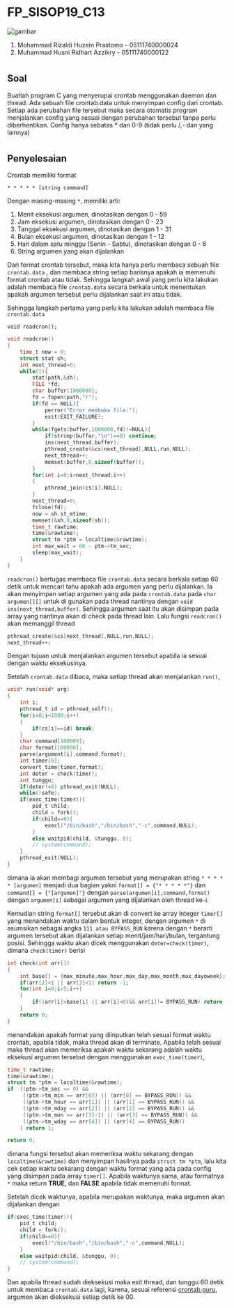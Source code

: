 # FP_SISOP19_C13
![gambar](http://cdn2.tstatic.net/tribunnews/foto/bank/images/ilustrasi-ramadhan_20180516_093405.jpg)
1. Mohammad Rizaldi Huzein Prastomo -   05111740000024
2. Muhammad Husni Ridhart Azzikry   -   05111740000122
#
## Soal
Buatlah program C yang menyerupai crontab menggunakan daemon dan thread. Ada sebuah file crontab.data untuk menyimpan config dari crontab. Setiap ada perubahan file tersebut maka secara otomatis program menjalankan config yang sesuai dengan perubahan tersebut tanpa perlu diberhentikan. Config hanya sebatas * dan 0-9 (tidak perlu /,- dan yang lainnya)
#
## Penyelesaian
Crontab memiliki format

`* * * * * [string command]`

Dengan masing-masing `*`, memiliki arti:

1. Menit eksekusi argumen, dinotasikan dengan 0 - 59
2. Jam eksekusi argumen, dinotasikan dengan 0 - 23
3. Tanggal eksekusi argumen, dinotasikan dengan 1 - 31
4. Bulan eksekusi argumen, dinotasikan dengan 1 - 12
5. Hari dalam satu minggu (Senin - Sabtu), dinotasikan dengan 0 - 6
6. String argumen yang akan dijalankan

Dari format crontab tersebut, maka kita hanya perlu membaca sebuah file `crontab.data` , dan membaca string setiap barisnya apakah ia memenuhi format crontab atau tidak.
Sehingga langkah awal yang perlu kita lakukan adalah membaca file `crontab.data` secara berkala untuk menentukan apakah argumen tersebut perlu dijalankan saat ini atau tidak.

Sehingga langkah pertama yang perlu kita lakukan adalah membaca file `crontab.data`

`void readcron();`

```c
void readcron()
{
    time_t now = 0;
    struct stat sh;
    int next_thread=0;   
    while(1){
        stat(path,&sh);
        FILE *fd;
        char buffer[1000000];
        fd = fopen(path,"r");
        if(fd == NULL){
            perror("Error membuka file:");
            exit(EXIT_FAILURE);
        }
        while(fgets(buffer,1000000,fd)!=NULL){
            if(strcmp(buffer,"\n")==0) continue;
            ins(next_thread,buffer);
            pthread_create(&cs[next_thread],NULL,run,NULL);
            next_thread++;
            memset(buffer,0,sizeof(buffer));
        }
        for(int i=0;i<next_thread;i++)
        {
            pthread_join(cs[i],NULL);
        }
        next_thread=0;
        fclose(fd);
        now = sh.st_mtime;
        memset(&sh,0,sizeof(sh));
        time_t rawtime;
        time(&rawtime);
        struct tm *ptm = localtime(&rawtime);
        int max_wait = 60 - ptm->tm_sec;
        sleep(max_wait);
    }
}
```

`readcron()` bertugas membaca file `crontab.data` secara berkala setiap 60 detik untuk mencari tahu apakah ada argumen yang perlu dijalankan. Ia akan menyimpan setiap argumen yang ada pada `crontab.data` pada `char argumen[][]` untuk di gunakan pada thread nantinya dengan `void ins(next_thread,buffer)`. Sehingga argumen saat itu akan disimpan pada array yang nantinya akan di check pada thread lain. Lalu fungsi `readcron()` akan memanggil thread 
```c
pthread_create(&cs[next_thread],NULL,run,NULL);
next_thread++;
```
Dengan tujuan untuk menjalankan argumen tersebut apabila ia sesuai dengan waktu eksekusinya.

Setelah `crontab.data` dibaca, maka setiap thread akan menjalankan `run()`,
```c
void* run(void* arg)
{    
    int i;
    pthread_t id = pthread_self();
    for(i=0;i<1000;i++)
    {
        if(cs[i]==id) break;
    }
    char command[100000];
    char format[100000];
    parse(argument[i],command,format);
    int timer[6];
    convert_time(timer,format);
    int deter = check(timer);
    int tunggu;
    if(deter!=0) pthread_exit(NULL);
    while(!safe);
    if(exec_time(timer)){
        pid_t child;
        child = fork();
        if(child==0){
            execl("/bin/bash","/bin/bash","-c",command,NULL);
        }
        else waitpid(child, &tunggu, 0);
        // system(command);
    }
    pthread_exit(NULL);
}
```
dimana ia akan membagi argumen tersebut yang merupakan string `* * * * * [argumen]` menjadi dua bagian yakni `format[] = {"* * * * *"}` dan `command[] = {"[argumen]"}` dengan `parse(argumen[i],command,format)` dengan `argumen[i]` sebagai argumen yang dijalankan oleh thread ke-i. 

Kemudian string `format[]` tersebut akan di convert ke array integer `timer[]` yang menandakan waktu dalam bentuk integer, dengan argumen `*` di asumsikan sebagai angka `111 atau BYPASS_RUN` karena dengan `*` berarti argumen tersebut akan dijalankan setiap menit/jam/hari/bulan, tergantung posisi. Sehingga waktu akan dicek menggunakan `deter=check(timer)`, dimana `check(timer)` berisi
```c
int check(int arr[])
{
    int base[] = {max_minute,max_hour,max_day,max_month,max_dayoweek};
    if(arr[2]<1 || arr[3]<1) return -1;
    for(int i=0;i<5;i++)
    {
        if((arr[i]>base[i] || arr[i]<0)&& arr[i]!= BYPASS_RUN) return -1;
    }
    return 0;
}
```
menandakan apakah format yang diinputkan telah sesuai format waktu crontab, apabila tidak, maka thread akan di terminate. Apabila telah sesuai maka thread akan memeriksa apakah waktu sekarang adalah waktu eksekusi argumen tersebut dengan menggunakan `exec_time(timer)`,
```c
time_t rawtime;
time(&rawtime);
struct tm *ptm = localtime(&rawtime);
if  ((ptm->tm_sec == 0) &&
     ((ptm->tm_min == arr[0]) || (arr[0] == BYPASS_RUN)) &&
     ((ptm->tm_hour == arr[1]) || (arr[1] == BYPASS_RUN)) &&
     ((ptm->tm_mday == arr[2]) || (arr[2] == BYPASS_RUN)) &&
     ((ptm->tm_mon == arr[3]-1) || (arr[3] == BYPASS_RUN)) &&
     ((ptm->tm_wday == arr[4]) || (arr[4] == BYPASS_RUN))
    ) return 1;

return 0;
```
dimana fungsi tersebut akan memeriksa waktu sekarang dengan `localtime(&rawtime)` dan menyimpan hasilnya pada `struct tm *ptm`, lalu kita cek setiap waktu sekarang dengan waktu format yang ada pada config yang disimpan pada array `timer[]`. Apabila waktunya sama, atau formatnya `*` maka return **TRUE**, dan **FALSE** apabila tidak memenuhi format.

Setelah dicek waktunya, apabila merupakan waktunya, maka argumen akan dijalankan dengan 
```c
if(exec_time(timer)){
    pid_t child;
    child = fork();
    if(child==0){
        execl("/bin/bash","/bin/bash","-c",command,NULL);
    }
    else waitpid(child, &tunggu, 0);
    // system(command);
}
```
Dan apabila thread sudah dieksekusi maka exit thread, dan tunggu 60 detik untuk membaca `crontab.data` lagi, karena, sesuai referensi [crontab.guru](https://crontab.guru/), argumen akan dieksekusi setiap detik ke 00.
